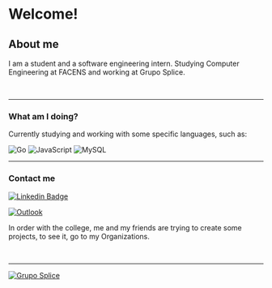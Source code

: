 # Welcome!

## About me
I am a student and a software engineering intern.
Studying Computer Engineering at FACENS and working at Grupo Splice.

</br>

___

### What am I doing?
Currently studying and working with some specific languages, such as:

<img alt="Go" src="https://img.shields.io/badge/go-%2300ADD8.svg?style=for-the-badge&logo=go&logoColor=white"/>
<img alt="JavaScript" src="https://img.shields.io/badge/javascript%20-%23323330.svg?&style=for-the-badge&logo=javascript&logoColor=%23F7DF1E"/>
<img alt="MySQL" src="https://img.shields.io/badge/mysql-%2300f.svg?&style=for-the-badge&logo=mysql&logoColor=white"/>

</br>

___

### Contact me
[![Linkedin Badge](https://img.shields.io/badge/-LinkedIn-blue?style=flat-square&logo=Linkedin&logoColor=white&link=https://www.linkedin.com/in/henriquecpsalmeida/)](https://www.linkedin.com/in/henriquecpsalmeida/)

<a href="mailto:henrique_alm@hotmail.com?subject=Hello%20Henrique"> <img alt="Outlook" src="https://img.shields.io/badge/Microsoft_Outlook-0078D4?style=for-the-badge&logo=microsoft-outlook&logoColor=white"/> </a>

         
In order with the college, me and my friends are trying to create some projects, to see it, go to my Organizations.

</br>

___

<a href="https://www.splice.com.br/"> <img alt="Grupo Splice" src="https://spartan.com.br/wp-content/uploads/2017/09/splice-logo.png"/> </a>
